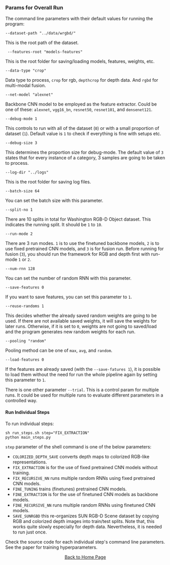 ### Params for Overall Run
The command line parameters with their default values for running the program:<br/>
```
--dataset-path "../data/wrgbd/" 
```
This is the root path of the dataset. <br/>

```
 --features-root "models-features" 
```
This is the root folder for saving/loading models, features, weights, etc.<br/>

```
--data-type "crop" 
```
Data type to process, `crop` for rgb, `depthcrop` for depth data. And `rgbd` for multi-modal fusion. <br/>

```
--net-model "alexnet" 
```
Backbone CNN model to be employed as the feature extractor. Could be one of these: `alexnet`, `vgg16_bn`, `resnet50`, `resnet101`, and `densenet121`. <br/>

```
--debug-mode 1 
```
This controls to run with all of the dataset (`0`) or with a small proportion of dataset (`1`). Default value is `1` to check if everything is fine with setups etc.<br/>

```
--debug-size 3 
```
This determines the proportion size for debug-mode. The default value of `3` states that for every instance of a category, 3 samples are going to be taken to process.<br/>

```
--log-dir "../logs" 
```
This is the root folder for saving log files.<br/>

```
--batch-size 64 
```
You can set the batch size with this parameter.<br/>

```
--split-no 1 
```
There are 10 splits in total for Washington RGB-D Object dataset. This indicates the running split. It should be `1` to `10`.<br/>

```
--run-mode 2 
```
There are 3 run modes. `1` is to use the finetuned backbone models, `2` is to use fixed pretrained CNN models, and `3` is for fusion run. Before running for fusion (`3`), you should run the framework for RGB and depth first with run-mode `1` or `2`.<br/>

```
--num-rnn 128 
```
You can set the number of random RNN with this parameter.<br/>

```
--save-features 0 
```
If you want to save features, you can set this parameter to `1`.<br/>

```
--reuse-randoms 1 
```
This decides whether the already saved random weights are going to be used. If there are not available saved weights, it will save the weights for later runs. Otherwise, if it is set to `0`, weights are not going to saved/load and the program generates new random weights for each run.<br/>

```
--pooling "random"  
```
Pooling method can be one of `max`, `avg`, and `random`.<br/>

```
--load-features 0  
```
If the features are already saved (with the `--save-fatures 1`), it is possible to load them without the need for run the whole pipeline again by setting this parameter to `1`.<br/>

There is one other parameter `--trial`. This is a control param for multiple runs. It could be used for multiple runs to evaluate different parameters in a controlled way. 


#### Run Individual Steps
To run individual steps:<br/>
```
sh run_steps.sh step="FIX_EXTRACTION"
python main_steps.py
```
`step` parameter of the shell command is one of the below parameters: <br/>

- `COLORIZED_DEPTH_SAVE` converts depth maps to colorized RGB-like representations. <br/>
- `FIX_EXTRACTION` is for the use of fixed pretrained CNN models without training. <br/>
- `FIX_RECURSIVE_NN` runs multiple random RNNs using fixed pretrained CNN models. <br/>
- `FINE_TUNING` trains (finetunes) pretrained CNN models. <br/>
- `FINE_EXTRACTION` is for the use of finetuned CNN models as backbone models. <br/>
- `FINE_RECURSIVE_NN` runs multiple random RNNs using finetuned CNN models. <br/>
- `SAVE_SUNRGBD` this re-organizes SUN RGB-D Scene dataset by copying RGB and colorized depth images into train/test splits. Note that, this works quite slowly especially for depth data. Nevertheless, it is needed to run just once. <br/>

Check the source code for each individual step's command line parameters. See the paper for training hyperparameters.
<br/>

<p align="center">
      <a href="https://github.com/acaglayan/CNN_randRNN">Back to Home Page</a>
 </p>
